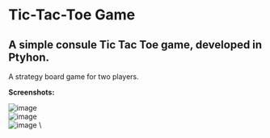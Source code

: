 # Tic-Tac-Toe Game
## A simple consule Tic Tac Toe game, developed in Ptyhon.
A strategy board game for two players.

**Screenshots:**

![image](https://user-images.githubusercontent.com/50596957/102220366-605de380-3ee9-11eb-8130-684f83e879a5.png) \
![image](https://user-images.githubusercontent.com/50596957/102220435-79669480-3ee9-11eb-828f-d2637bf8ee23.png) \
![image](https://user-images.githubusercontent.com/50596957/102220504-9602cc80-3ee9-11eb-8bf1-37fef791b26c.png) \

